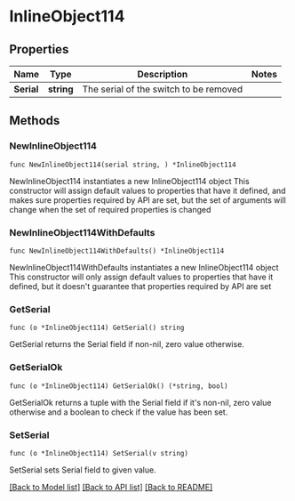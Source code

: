 # InlineObject114

## Properties

Name | Type | Description | Notes
------------ | ------------- | ------------- | -------------
**Serial** | **string** | The serial of the switch to be removed | 

## Methods

### NewInlineObject114

`func NewInlineObject114(serial string, ) *InlineObject114`

NewInlineObject114 instantiates a new InlineObject114 object
This constructor will assign default values to properties that have it defined,
and makes sure properties required by API are set, but the set of arguments
will change when the set of required properties is changed

### NewInlineObject114WithDefaults

`func NewInlineObject114WithDefaults() *InlineObject114`

NewInlineObject114WithDefaults instantiates a new InlineObject114 object
This constructor will only assign default values to properties that have it defined,
but it doesn't guarantee that properties required by API are set

### GetSerial

`func (o *InlineObject114) GetSerial() string`

GetSerial returns the Serial field if non-nil, zero value otherwise.

### GetSerialOk

`func (o *InlineObject114) GetSerialOk() (*string, bool)`

GetSerialOk returns a tuple with the Serial field if it's non-nil, zero value otherwise
and a boolean to check if the value has been set.

### SetSerial

`func (o *InlineObject114) SetSerial(v string)`

SetSerial sets Serial field to given value.



[[Back to Model list]](../README.md#documentation-for-models) [[Back to API list]](../README.md#documentation-for-api-endpoints) [[Back to README]](../README.md)



